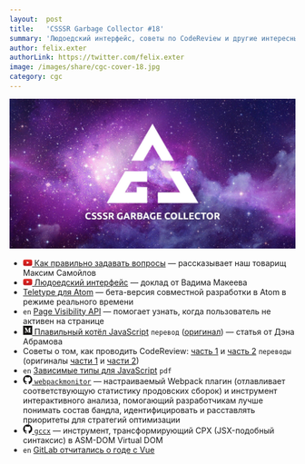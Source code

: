 ```yaml
---
layout:  post
title:   'CSSSR Garbage Collector #18'
summary: 'Людоедский интерфейс, советы по CodeReview и другие интересные материалы из наших чатов'
author: felix.exter
authorLink: https://twitter.com/felix.exter
image: /images/share/cgc-cover-18.jpg
category: cgc
---
```


[github]: /images/icons/github.png
[medium]: /images/icons/medium.png
[yt]: /images/icons/youtube.png

![CSSSR Garbage Collector](/images/share/cgc-cover-18.jpg)

- [![yt] Как правильно задавать вопросы](https://www.youtube.com/watch?v=Ev8RgkzE9aE) — рассказывает наш товарищ Максим Самойлов
- [![yt] Людоедский интерфейс](https://www.youtube.com/watch?v=ssJsjGZE2sc) — доклад от Вадима Макеева
- [Teletype для Atom](https://teletype.atom.io/) — бета-версия совместной разработки в Atom в режиме реального времени
- `en` [Page Visibility API](https://developer.mozilla.org/en-US/docs/Web/API/Page_Visibility_API) — помогает узнать, когда пользователь не активен на странице
- [![medium] Плавильный котёл JavaScript](https://medium.com/фронтенд-юность/melting-pot-of-javascript-f52624a76c68) `перевод` ([оригинал](https://increment.com/development/the-melting-pot-of-javascript/)) — статья от Дэна Абрамова
- Советы о том, как проводить CodeReview: [часть 1](https://habrahabr.ru/post/340550/) и [часть 2](https://habrahabr.ru/post/342244/) `переводы` (оригиналы [части 1](https://mtlynch.io/human-code-reviews-1/) и [части 2](https://mtlynch.io/human-code-reviews-2/))
- `en` [Зависимые типы для JavaScript](http://goto.ucsd.edu/~ravi/research/oopsla12-djs.pdf) `pdf`
- [![github] `webpackmonitor`](https://github.com/webpackmonitor/webpackmonitor) — настраиваемый Webpack плагин (отлавливает соответствующую статиcтику продовских сборок) и инструмент интерактивного анализа, помогающий разработчикам лучше понимать состав бандла, идентифицировать и расставлять приоритеты для стратегий оптимизации
- [![github] `gccx`](https://github.com/mbasso/gccx) — инструмент, трансформирующий CPX (JSX-подобный синтаксис) в ASM-DOM Virtual DOM
- `en` [GitLab отчитались о годе с Vue](https://about.gitlab.com/2017/11/09/gitlab-vue-one-year-later)
